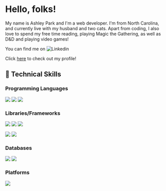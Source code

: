 # Hello, folks! 

My name is Ashley Park and I'm a web developer. I'm from North Carolina, and currently live with my husband and two cats. Apart from coding, I also love to spend my free time reading, playing Magic the Gathering, as well as D&D and playing video games!

You can find me on ![Linkedin](https://img.shields.io/badge/LinkedIn-0077B5?style=for-the-badge&logo=linkedin&logoColor=white)

Click [here](https://www.linkedin.com/in/apark8496/) to check out my profile!


## 🔧 Technical Skills

### Programming Languages
 ![](https://img.shields.io/badge/HTML5-E34F26?style=for-the-badge&logo=html5&logoColor=white)
 ![](https://img.shields.io/badge/CSS3-1572B6?style=for-the-badge&logo=css3&logoColor=white)
 ![](https://img.shields.io/badge/JavaScript-F7DF1E?style=for-the-badge&logo=javascript&logoColor=black)

### Libraries/Frameworks
![](https://img.shields.io/badge/Node.js-43853D?style=for-the-badge&logo=node.js&logoColor=white)
![](https://img.shields.io/badge/Express.js-404D59?style=for-the-badge)
![](https://img.shields.io/badge/React-20232A?style=for-the-badge&logo=react&logoColor=61DAFB)

![](https://img.shields.io/badge/Bootstrap-563D7C?style=for-the-badge&logo=bootstrap&logoColor=white)
![](https://img.shields.io/badge/jQuery-0769AD?style=for-the-badge&logo=jquery&logoColor=white)

### Databases
![](https://img.shields.io/badge/MongoDB-4EA94B?style=for-the-badge&logo=mongodb&logoColor=white)
![](https://img.shields.io/badge/MySQL-00000F?style=for-the-badge&logo=mysql&logoColor=white)

### Platforms
![](https://img.shields.io/badge/Heroku-430098?style=for-the-badge&logo=heroku&logoColor=white)



<!-- Check out my current ![](https://img.shields.io/badge/GitHub-100000?style=for-the-badge&logo=github&logoColor=white)

[here] -->

